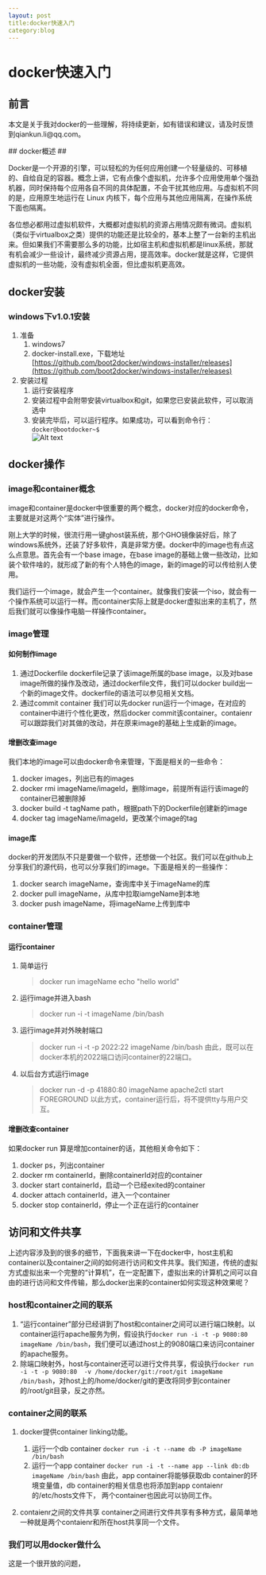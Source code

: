 ```yaml
---
layout: post
title:docker快速入门 
category:blog
---
```

# docker快速入门 #
## 前言 ##
<p>本文是关于我对docker的一些理解，将持续更新，如有错误和建议，请及时反馈到qiankun.li@qq.com。</p>
## docker概述 ##
<p>
Docker是一个开源的引擎，可以轻松的为任何应用创建一个轻量级的、可移植的、自给自足的容器。概念上讲，它有点像个虚拟机，允许多个应用使用单个强劲机器，同时保持每个应用各自不同的具体配置，不会干扰其他应用。与虚拟机不同的是，应用原生地运行在 Linux 内核下，每个应用与其他应用隔离，在操作系统下面也隔离。
</p>
<p>
各位想必都用过虚拟机软件，大概都对虚拟机的资源占用情况颇有微词。虚拟机（类似于virtualbox之类）提供的功能还是比较全的，基本上整了一台新的主机出来。但如果我们不需要那么多的功能，比如宿主机和虚拟机都是linux系统，那就有机会减少一些设计，最终减少资源占用，提高效率。docker就是这样，它提供虚拟机的一些功能，没有虚拟机全面，但比虚拟机更高效。
</p>

## docker安装 ##
### windows下v1.0.1安装 ###
1. 准备
	1. windows7
	2. docker-install.exe，下载地址[https://github.com/boot2docker/windows-installer/releases](https://github.com/boot2docker/windows-installer/releases)
2. 安装过程
	1. 运行安装程序
	2. 安装过程中会附带安装virtualbox和git，如果您已安装此软件，可以取消选中
	3. 安装完毕后，可以运行程序。如果成功，可以看到命令行：`docker@bootdocker~$` <br/>
	![Alt text](/imags/blog/boot2docker_start.png) <br/>
## docker操作 ##
### image和container概念 ###
<p>image和container是docker中很重要的两个概念，docker对应的docker命令，主要就是对这两个“实体”进行操作。</p>
<p>刚上大学的时候，很流行用一键ghost装系统，那个GHO镜像装好后，除了windows系统外，还装了好多软件，真是非常方便。docker中的image也有点这么点意思。首先会有一个base image，在base image的基础上做一些改动，比如装个软件啥的，就形成了新的有个人特色的image，新的image的可以传给别人使用。</p>
<p>我们运行一个image，就会产生一个container。就像我们安装一个iso，就会有一个操作系统可以运行一样。而container实际上就是docker虚拟出来的主机了，然后我们就可以像操作电脑一样操作container。</p>

### image管理 ###

#### 如何制作image ####


1. 通过Dockerfile
	dockerfile记录了该image所属的base image，以及对base image所做的操作及改动，通过dockerfile文件，我们可以docker build出一个新的image文件。dockerfile的语法可以参见相关文档。
2. 通过commit container
	我们可以先docker run运行一个image，在对应的container中进行个性化更改，然后docker commit该container。contaienr可以跟踪我们对其做的改动，并在原来image的基础上生成新的image。


#### 增删改查image ####

我们本地的image可以由docker命令来管理，下面是相关的一些命令：


1. docker images，列出已有的images
2. docker rmi imageName/imageId，删除image，前提所有运行该image的container已被删除掉
3. docker build -t tagName path，根据path下的Dockerfile创建新的image
4. docker tag imageName/imageId，更改某个image的tag

#### image库 ####
docker的开发团队不只是要做一个软件，还想做一个社区。我们可以在github上分享我们的源代码，也可以分享我们的image。下面是相关的一些操作：


1. docker search imageName，查询库中关于imageName的库
2. docker pull imageName，从库中拉取iamgeName到本地
3. docker push imageName，将imageName上传到库中
### container管理 ###
#### 运行container ####
1. 简单运行
	> docker run imageName echo "hello world"
2. 运行image并进入bash
	> docker run -i -t imageName /bin/bash
3. 运行image并对外映射端口
	> docker run -i -t -p 2022:22 imageName /bin/bash
	由此，既可以在docker本机的2022端口访问container的22端口。
4. 以后台方式运行image
	> docker run -d -p 41880:80 imageName apache2ctl start FOREGROUND
    以此方式，container运行后，将不提供tty与用户交互。
#### 增删改查container ####
如果docker run 算是增加container的话，其他相关命令如下：


1. docker ps，列出container
2. docker rm containerId，删除containerId对应的container
3. docker start containerId，启动一个已经exited的container
4. docker attach containerId，进入一个container
5. docker stop containerId，停止一个正在运行的container
## 访问和文件共享 ##
上述内容涉及到的很多的细节，下面我来讲一下在docker中，host主机和container以及container之间的如何进行访问和文件共享。我们知道，传统的虚拟方式虚拟出来一个完整的“计算机”，在一定配置下，虚拟出来的计算机之间可以自由的进行访问和文件传输，那么docker出来的container如何实现这种效果呢？
### host和container之间的联系 ###


1. “运行container”部分已经讲到了host和container之间可以进行端口映射。以container运行apache服务为例，假设执行`docker run -i -t -p 9080:80 imageName /bin/bash`，我们便可以通过host上的9080端口来访问container的apache服务。
2. 除端口映射外，host与container还可以进行文件共享，假设执行`docker run -i -t -p 9080:80  -v /home/docker/git:/root/git imageName /bin/bash`，对host上的/home/docker/git的更改将同步到container的/root/git目录，反之亦然。
### container之间的联系 ###


1. docker提供container linking功能。

	1. 运行一个db container `docker run -i -t --name db -P imageName /bin/bash`
	2. 运行一个app container `docker run -i -t --name app --link db:db imageName /bin/bash`
由此，app container将能够获取db container的环境变量值，db container的相关信息也将添加到app contaienr的/etc/hosts文件下，
两个container也因此可以协同工作。

2.  contaienr之间的文件共享
	container之间进行文件共享有多种方式，最简单地一种就是两个contaienr和所在host共享同一个文件。
### 我们可以用docker做什么 ###
这是一个很开放的问题，
